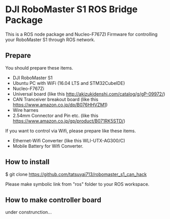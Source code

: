 # DJI RoboMaster S1 ROS Bridge Package

This is a ROS node package and Nucleo-F767ZI Firmware for controlling your RoboMaster S1 through ROS network.

## Prepare
You should prepare these items.
- DJI RoboMaster S1
- Ubuntu PC with WiFi (16.04 LTS and STM32CubeIDE)
- Nucleo-F767Zi
- Universal board (like this http://akizukidenshi.com/catalog/g/gP-09972/)
- CAN Tranceiver breakout board (like this https://www.amazon.co.jp/dp/B076HHVZM1) 
- Wire harnes
- 2.54mm Connector and Pin etc. (like this https://www.amazon.co.jp/gp/product/B071RK5STD/)

If you want to control via Wifi, please prepare like these items.
- Ethernet-Wifi Converter (like this WLI-UTX-AG300/C)
- Mobile Battery for Wifi Converter.

## How to install
$ git clone https://github.com/tatsuyai713/robomaster_s1_can_hack 

Please make symbolic link from "ros" folder to your ROS workspace.

## How to make controller board
under construnction...
